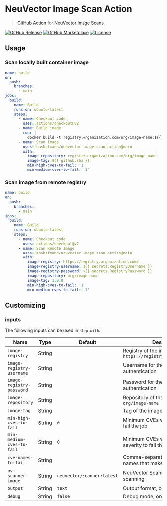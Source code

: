 # NeuVector Image Scan Action

> [GitHub Action](https://github.com/features/actions) for [NeuVector Image Scans](https://neuvector.com)

[![GitHub Release][release-img]][release]
[![GitHub Marketplace][marketplace-img]][marketplace]
[![License][license-img]][license]

## Usage

### Scan locally built container image

```yaml
name: build
on:
  push:
    branches:
      - main
jobs:
  build:
    name: Build
    runs-on: ubuntu-latest
    steps:
      - name: Checkout code
        uses: actions/checkout@v2
      - name: Build image
        run: |
          docker build -t registry.organization.com/org/image-name:${{ github.sha }} .
      - name: Scan Image
        uses: bashofmann/neuvector-image-scan-action@main
        with:
          image-repository: registry.organization.com/org/image-name
          image-tag: ${{ github.sha }}
          min-high-cves-to-fail: '1'
          min-medium-cves-to-fail: '1'
```

### Scan image from remote registry

```yaml
name: build
on:
  push:
    branches:
      - main
jobs:
  build:
    name: Build
    runs-on: ubuntu-latest
    steps:
      - name: Checkout code
        uses: actions/checkout@v2
      - name: Scan Remote Image
        uses: bashofmann/neuvector-image-scan-action@main
        with:
          image-registry: https://registry.organization.com/
          image-registry-username: ${{ secrets.RegistryUsername }}
          image-registry-password: ${{ secrets.RegistryPassword }}
          image-repository: org/image-name
          image-tag: 1.0.0
          min-high-cves-to-fail: '1'
          min-medium-cves-to-fail: '1'
```

## Customizing

### inputs

The following inputs can be used in `step.with`:

| Name                      | Type   | Default                    | Description                                                              |
|---------------------------|--------|----------------------------|--------------------------------------------------------------------------|
| `image-registry`          | String |                            | Registry of the image to scan, e.g. `https://registry.organization.com/` |
| `image-registry-username` | String |                            | Username for the registry authentication                                 |
| `image-registry-password` | String |                            | Password for the registry authentication                                 |
| `image-repository`        | String |                            | Repository of the image to scan, e.g. `org/image-name`                   |
| `image-tag`               | String |                            | Tag of the image to scan, e.g. `1.0.0`                                   |
| `min-high-cves-to-fail`   | String | `0`                        | Minimum CVEs with high severity to fail the job                          |
| `min-medium-cves-to-fail` | String | `0`                        | Minimum CVEs with medium severity to fail the job                        |
| `cve-names-to-fail`       | String |                            | Comma-separated list of CVE names that make the job fail                 |
| `nv-scanner-image`        | String | `neuvector/scanner:latest` | NeuVector Scanner image to use for scanning                              |
| `output`                  | String | `text`                     | Output format, one of: text,json,csv                                     |
| `debug`                   | String | `false`                    | Debug mode, on of: true,false                                            |

[release]: https://github.com/bashofmann/neuvector-image-scan-action/releases/latest
[release-img]: https://img.shields.io/github/release/bashofmann/neuvector-image-scan-action.svg?logo=github
[marketplace]: https://github.com/marketplace/actions/bashofmann/neuvector-image-scan
[marketplace-img]: https://img.shields.io/badge/marketplace-bashofmann/neuvector-image-scan--action-blue?logo=github
[license]: https://github.com/bashofmann/neuvector-image-scan-action/blob/master/LICENSE
[license-img]: https://img.shields.io/github/license/bashofmann/neuvector-image-scan-action